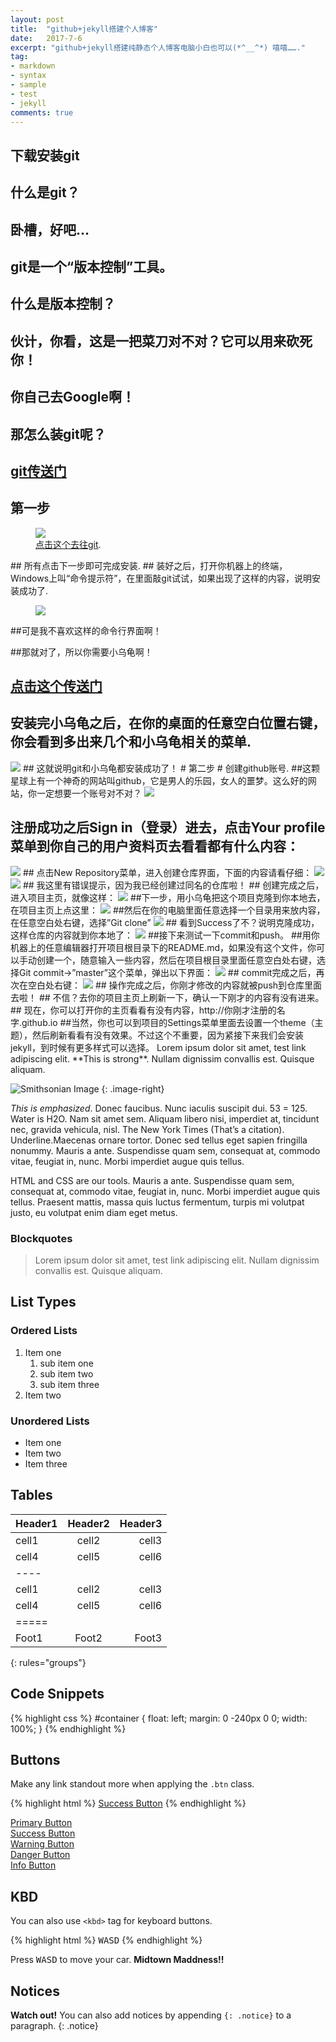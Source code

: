 ```yaml
---
layout: post
title:  "github+jekyll搭建个人博客"
date:   2017-7-6
excerpt: "github+jekyll搭建纯静态个人博客电脑小白也可以(*^__^*) 嘻嘻……."
tag:
- markdown 
- syntax
- sample
- test
- jekyll
comments: true
---
```


## 下载安装git
	
##  	什么是git？

##  	卧槽，好吧…

##	git是一个“版本控制”工具。

## 	什么是版本控制？

## 	伙计，你看，这是一把菜刀对不对？它可以用来砍死你！

##	你自己去Google啊！

## 	那怎么装git呢？


## [git传送门](https://git-scm.com/)
## 第一步 
<figure>
	<a href="https://xiongsu.github.io/img/gitone.png"><img src="https://xiongsu.github.io/img/gitone.png"></a>
	<figcaption><a href="https://git-scm.com/" title="传送门">点击这个去往git</a>.</figcaption>
</figure> 
##	所有点击下一步即可完成安装.
##	装好之后，打开你机器上的终端，Windows上叫“命令提示符”，在里面敲git试试，如果出现了这样的内容，说明安装成功了. 
<figure>
	<a href="http://damoqiongqiu.github.io/assets/img/jekyll-3/cmd-git.png"><img src="http://damoqiongqiu.github.io/assets/img/jekyll-3/cmd-git.png"></a>
</figure>



##可是我不喜欢这样的命令行界面啊！

##那就对了，所以你需要小乌龟啊！

##	[点击这个传送门](https://download.tortoisegit.org/tgit/)	
##	安装完小乌龟之后，在你的桌面的任意空白位置右键，你会看到多出来几个和小乌龟相关的菜单. 
<img src="http://damoqiongqiu.github.io/assets/img/jekyll-3/tortoise-menu.png">
##	这就说明git和小乌龟都安装成功了！
# 第二步 
# 创建github账号.
##这颗星球上有一个神奇的网站叫github，它是男人的乐园，女人的噩梦。这么好的网站，你一定想要一个账号对不对？
<img src="http://damoqiongqiu.github.io/assets/img/jekyll-4/github-register.png">

## 注册成功之后Sign in（登录）进去，点击Your profile菜单到你自己的用户资料页去看看都有什么内容：
<img src="https://xiongsu.github.io/img/githubuser.png">
##	点击New Repository菜单，进入创建仓库界面，下面的内容请看仔细：
<img src="https://xiongsu.github.io/img/githubnew.png">
<img src="https://xiongsu.github.io/img/githubnewre.png">
## 	我这里有错误提示，因为我已经创建过同名的仓库啦！
##	创建完成之后，进入项目主页，就像这样：
<img src="https://xiongsu.github.io/img/githubprotion.png">
##下一步，用小乌龟把这个项目克隆到你本地去，在项目主页上点这里：
<img src="https://xiongsu.github.io/img/githubclone.png">
##然后在你的电脑里面任意选择一个目录用来放内容，在任意空白处右键，选择”Git clone”
<img src="https://xiongsu.github.io/img/gitclone.png">
##	看到Success了不？说明克隆成功，这样仓库的内容就到你本地了：
<img src="https://xiongsu.github.io/img/gitsuceec.png">
##接下来测试一下commit和push。
##用你机器上的任意编辑器打开项目根目录下的README.md，如果没有这个文件，你可以手动创建一个，随意输入一些内容，然后在项目根目录里面任意空白处右键，选择Git commit->”master”这个菜单，弹出以下界面：
<img src="https://xiongsu.github.io/img/gitcommit.png">
##	commit完成之后，再次在空白处右键：
<img src="http://damoqiongqiu.github.io/assets/img/jekyll-4/git-push.png">
##	操作完成之后，你刚才修改的内容就被push到仓库里面去啦！
##	不信？去你的项目主页上刷新一下，确认一下刚才的内容有没有进来。
##	现在，你可以打开你的主页看看有没有内容，http://你刚才注册的名字.github.io
##当然，你也可以到项目的Settings菜单里面去设置一个theme（主题），然后刷新看看有没有效果。不过这个不重要，因为紧接下来我们会安装jekyll，到时候有更多样式可以选择。
Lorem ipsum dolor sit amet, test link adipiscing elit. **This is strong**. Nullam dignissim convallis est. Quisque aliquam.

![Smithsonian Image](https://mmistakes.github.io/minimal-mistakes/images/3953273590_704e3899d5_m.jpg)
{: .image-right}

*This is emphasized*. Donec faucibus. Nunc iaculis suscipit dui. 53 = 125. Water is H2O. Nam sit amet sem. Aliquam libero nisi, imperdiet at, tincidunt nec, gravida vehicula, nisl. The New York Times (That’s a citation). Underline.Maecenas ornare tortor. Donec sed tellus eget sapien fringilla nonummy. Mauris a ante. Suspendisse quam sem, consequat at, commodo vitae, feugiat in, nunc. Morbi imperdiet augue quis tellus.

HTML and CSS are our tools. Mauris a ante. Suspendisse quam sem, consequat at, commodo vitae, feugiat in, nunc. Morbi imperdiet augue quis tellus. Praesent mattis, massa quis luctus fermentum, turpis mi volutpat justo, eu volutpat enim diam eget metus.

### Blockquotes

> Lorem ipsum dolor sit amet, test link adipiscing elit. Nullam dignissim convallis est. Quisque aliquam.

## List Types

### Ordered Lists

1. Item one
   1. sub item one
   2. sub item two
   3. sub item three
2. Item two

### Unordered Lists

* Item one
* Item two
* Item three

## Tables

| Header1 | Header2 | Header3 |
|:--------|:-------:|--------:|
| cell1   | cell2   | cell3   |
| cell4   | cell5   | cell6   |
|----
| cell1   | cell2   | cell3   |
| cell4   | cell5   | cell6   |
|=====
| Foot1   | Foot2   | Foot3
{: rules="groups"}

## Code Snippets

{% highlight css %}
#container {
  float: left;
  margin: 0 -240px 0 0;
  width: 100%;
}
{% endhighlight %}

## Buttons

Make any link standout more when applying the `.btn` class.

{% highlight html %}
<a href="#" class="btn btn-success">Success Button</a>
{% endhighlight %}

<div markdown="0"><a href="#" class="btn">Primary Button</a></div>
<div markdown="0"><a href="#" class="btn btn-success">Success Button</a></div>
<div markdown="0"><a href="#" class="btn btn-warning">Warning Button</a></div>
<div markdown="0"><a href="#" class="btn btn-danger">Danger Button</a></div>
<div markdown="0"><a href="#" class="btn btn-info">Info Button</a></div>

## KBD

You can also use `<kbd>` tag for keyboard buttons.

{% highlight html %}
<kbd>W</kbd><kbd>A</kbd><kbd>S</kbd><kbd>D</kbd>
{% endhighlight %}

Press <kbd>W</kbd><kbd>A</kbd><kbd>S</kbd><kbd>D</kbd> to move your car. **Midtown Maddness!!**

## Notices

**Watch out!** You can also add notices by appending `{: .notice}` to a paragraph.
{: .notice}
